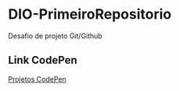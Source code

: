 # DIO-PrimeiroRepositorio
Desafio de projeto Git/Github
## Link CodePen
[Projetos CodePen](https://codepen.io/your-work/)
